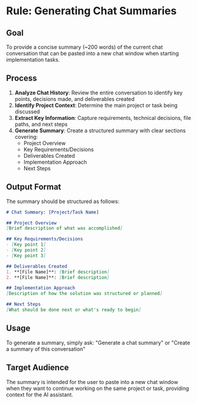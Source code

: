 # Rule: Generating Chat Summaries

## Goal

To provide a concise summary (~200 words) of the current chat conversation that can be pasted into a new chat window when starting implementation tasks.

## Process

1. **Analyze Chat History**: Review the entire conversation to identify key points, decisions made, and deliverables created
2. **Identify Project Context**: Determine the main project or task being discussed
3. **Extract Key Information**: Capture requirements, technical decisions, file paths, and next steps
4. **Generate Summary**: Create a structured summary with clear sections covering:
   - Project Overview
   - Key Requirements/Decisions
   - Deliverables Created
   - Implementation Approach
   - Next Steps

## Output Format

The summary should be structured as follows:

```markdown
# Chat Summary: [Project/Task Name]

## Project Overview
[Brief description of what was accomplished]

## Key Requirements/Decisions
- [Key point 1]
- [Key point 2]
- [Key point 3]

## Deliverables Created
1. **[File Name]**: [Brief description]
2. **[File Name]**: [Brief description]

## Implementation Approach
[Description of how the solution was structured or planned]

## Next Steps
[What should be done next or what's ready to begin]
```

## Usage

To generate a summary, simply ask: "Generate a chat summary" or "Create a summary of this conversation"

## Target Audience

The summary is intended for the user to paste into a new chat window when they want to continue working on the same project or task, providing context for the AI assistant.
